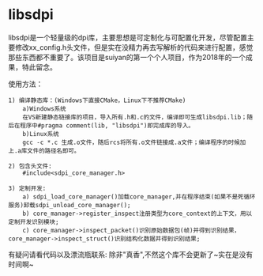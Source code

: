 # libsdpi

libsdpi是一个轻量级的dpi库，主要思想是可定制化与可配置化开发，尽管配置主要修改xx_config.h头文件，但是实在没精力再去写解析的代码来进行配置，感觉那些东西都不重要了。该项目是suiyan的第一个个人项目，作为2018年的一个成果，特此留念。

使用方法：
	
	1) 编译静态库：(Windows下直接CMake，Linux下不推荐CMake)
		a)Windows系统
		在VS新建静态链接库的项目，导入所有.h和.c的文件，编译即可生成libsdpi.lib；随后在程序中#pragma comment(lib, "libsdpi")即完成库的导入。
		b)Linux系统
		gcc -c *.c 生成.o文件，随后rcs将所有.o文件链接成.a文件；编译程序的时候加上.a库文件的路径名即可。

	2) 包含头文件: 
		#include<sdpi_core_manager.h>

	3) 定制开发:
		a) sdpi_load_core_manager()加载core_manager,并在程序结束(如果不是死循环服务)卸载sdpi_unload_core_manager();
		b) core_manager->register_inspect注册类型为core_context的上下文，用以定制开发识别模块;
		c) core_manager->inspect_packet()识别原始数据包(帧)并得到识别结果，core_manager->inspect_struct()识别结构化数据并得到识别结果;

有疑问请看代码以及漂流瓶联系:
	除非"真香",不然这个库不会更新了~实在是没有时间啊~
